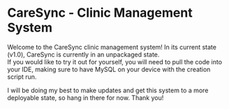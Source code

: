 # CareSync - Clinic Management System  

Welcome to the CareSync clinic management system! In its current state (v1.0), CareSync is currently in an unpackaged state.  
If you would like to try it out for yourself, you will need to pull the code into your IDE, making sure to have MySQL on your device with the creation script run.

I will be doing my best to make updates and get this system to a more deployable state, so hang in there for now. Thank you!

